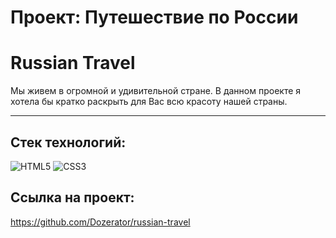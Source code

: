 # Проект: Путешествие по России

# Russian Travel

Мы живем в огромной и удивительной стране. В данном проекте я хотела бы кратко раскрыть для Вас всю красоту нашей страны.

---

## Стек технологий:

![HTML5](https://img.shields.io/badge/-HTML5-090909?style=for-the-badge&logo=HTML5)
![CSS3](https://img.shields.io/badge/-CSS3-090909?style=for-the-badge&logo=CSS3)

## Ссылка на проект:
https://github.com/Dozerator/russian-travel
